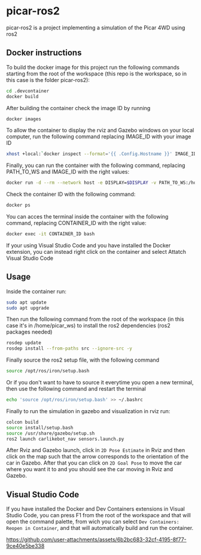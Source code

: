 # picar-ros2

picar-ros2 is a project implementing a simulation of the Picar 4WD using ros2

## Docker instructions

To build the docker image for this project run the following commands starting from the root of the workspace (this repo is the workspace, so in this case is the folder picar-ros2):

```bash
cd .devcontainer
docker build
```

After building the container check the image ID by running
```bash
docker images
```

To allow the container to display the rviz and Gazebo windows on your local computer, run the following command replacing IMAGE_ID with your image ID
```bash
xhost +local:`docker inspect --format='{{ .Config.Hostname }}' IMAGE_ID`
```

Finally, you can run the container with the following command, replacing PATH_TO_WS and IMAGE_ID with the right values:
```bash
docker run -d --rm --network host -e DISPLAY=$DISPLAY -v PATH_TO_WS:/home/picar_ws IMAGE_ID
```

Check the container ID with the following command:
```bash
docker ps
```

You can acces the terminal inside the container with the following command, replacing CONTAINER_ID with the right value:
```bash
docker exec -it CONTAINER_ID bash
```

If your using Visual Studio Code and you have installed the Docker extension, you can instead right click on the container and select Attatch Visual Studio Code

## Usage

Inside the container run:
```bash
sudo apt update
sudo apt upgrade
```

Then run the following command from the root of the workspace (in this case it's in /home/picar_ws) to install the ros2 dependencies (ros2 packages needed)
```bash
rosdep update 
rosdep install --from-paths src --ignore-src -y
```

Finally source the ros2 setup file, with the following command
```bash
source /opt/ros/iron/setup.bash
```

Or if you don't want to have to source it everytime you open a new terminal, then use the following command and restart the terminal
```bash
echo 'source /opt/ros/iron/setup.bash' >> ~/.bashrc
```

Finally to run the simulation in gazebo and visualization in rviz run:
```bash
colcon build
source install/setup.bash
source /usr/share/gazebo/setup.sh
ros2 launch carlikebot_nav sensors.launch.py
```

After Rviz and Gazebo launch, click in ```2D Pose Estimate``` in Rviz and then click on the map such that the arrow corresponds to the orientation of the car in Gazebo. After that you can click on ```2D Goal Pose``` to move the car where you want it to and you should see the car moving in Rviz and Gazebo.

## Visual Studio Code

If you have installed the Docker and Dev Containers extensions in Visual Studio Code, you can press F1 from the root of the workspace and that will open the command palette, from wich you can select  ```Dev Containers: Reopen in Container```, and that will automatically build and run the container.

https://github.com/user-attachments/assets/6b2bc683-32cf-4195-8f77-9ce40e5be338
